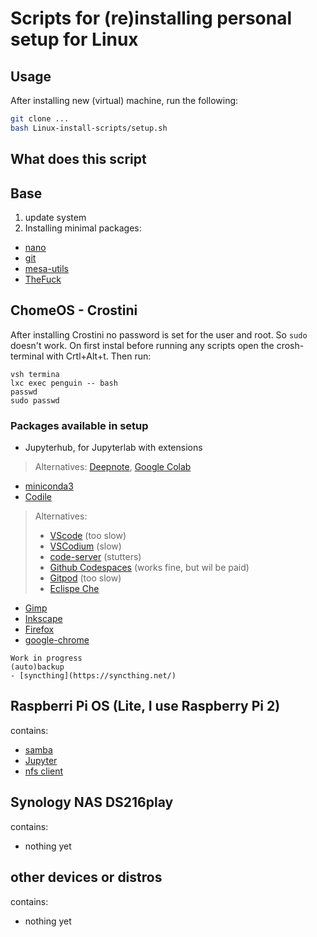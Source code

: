# Scripts for (re)installing personal setup for Linux

## Usage
After installing new (virtual) machine, run the following:
```bash
git clone ...
bash Linux-install-scripts/setup.sh
```

## What does this script
## Base
1. update system
2. Installing minimal packages:
 - [nano](https://nano-editor.org/)
 - [git](https://git-scm.com/)
 - [mesa-utils](https://mesa3d.org/)
 - [TheFuck](https://github.com/nvbn/thefuck)

## ChomeOS - Crostini
After installing Crostini no password is set for the user and root. So `sudo` doesn't work. On first instal before running any scripts open the crosh-terminal with Crtl+Alt+t. Then run:
```shell
vsh termina
lxc exec penguin -- bash
passwd
sudo passwd
```

### Packages available in setup
- Jupyterhub, for Jupyterlab with extensions
> Alternatives: [Deepnote](https://deepnote.com/project/6aa43c31-e561-4258-b958-6792614774f6#%2Fnotebooks%2FCovid%2FCovid.ipynb), [Google Colab](https://colab.research.google.com/)
- [miniconda3](https://docs.conda.io/en/latest/miniconda.html)
- [Codile](https://github.com/dimkr/codile)
> Alternatives:
> - [VScode](https://code.visualstudio.com/) (too slow)
> - [VSCodium](https://vscodium.com/) (slow)
> - [code-server](https://github.com/cdr/code-server) (stutters)
> - [Github Codespaces](https://github.com/features/codespaces) (works fine, but wil be paid)
> - [Gitpod](https://www.gitpod.io/) (too slow)
> - [Eclispe Che](https://www.eclipse.org/che/)
- [Gimp](https://www.gimp.org/)
- [Inkscape](https://inkscape.org/)
- [Firefox](https://www.mozilla.org/nl/firefox/)
- [google-chrome](https://www.google.com/intl/nl_nl/chrome/)

~~~
Work in progress
(auto)backup
- [syncthing](https://syncthing.net/)
~~~


## Raspberri Pi OS (Lite, I use Raspberry Pi 2)
contains:
- [samba](https://pimylifeup.com/raspberry-pi-samba/)
- [Jupyter](https://github.com/kleinee/jns)
- [nfs client](https://www.htpcguides.com/configure-nfs-server-and-nfs-client-raspberry-pi/)

## Synology NAS DS216play
contains:
- nothing yet

## other devices or distros
contains:
- nothing yet
